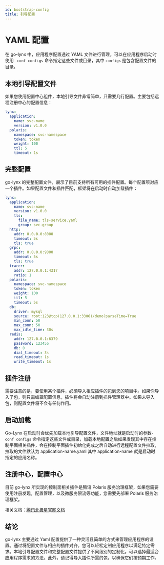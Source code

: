 ```yaml
---
id: bootstrap-config
title: 引导配置
---
```


# YAML 配置

在 go-lynx 中，应用程序配置通过 YAML 文件进行管理。可以在应用程序启动时使用 `-conf configs` 命令指定这些文件或目录，其中 `configs` 是包含配置文件的目录。

## 本地引导配置文件

如果您使用配置中心组件，本地引导文件非常简单，只需要几行配置。主要包括远程注册中心的配置信息：

```yaml
lynx:
  application:
    name: svc-name
    version: v1.0.0
  polaris:
    namespace: svc-namespace
    token: token
    weight: 100
    ttl: 5
    timeout: 1s
```

## 完整配置

go-lynx 的完整配置文件，展示了目前支持所有可用的插件配置。每个配置项对应一个插件。如果配置文件和插件匹配，框架将在启动时自动加载插件：

```yaml
lynx:
  application:
    name: svc-name
    version: v1.0.0
    tls:
      file_name: tls-service.yaml
      group: svc-group
  http:
    addr: 0.0.0.0:8000
    timeout: 5s
    tls: true
  grpc:
    addr: 0.0.0.0:9000
    timeout: 5s
    tls: true
  tracer:
    addr: 127.0.0.1:4317
    ratio: 1
  polaris:
    namespace: svc-namespace
    token: token
    weight: 100
    ttl: 5
    timeout: 5s
  db:
    driver: mysql
    source: root:123@tcp(127.0.0.1:3306)/demo?parseTime=True
    min_conn: 50
    max_conn: 50
    max_idle_time: 30s
  redis:
    addr: 127.0.0.1:6379
    password: 123456
    db: 0
    dial_timeout: 3s
    read_timeout: 1s
    write_timeout: 1s
```

## 插件注册

需要注意的是，要使用某个插件，必须导入相应插件的包到您的项目中。如果你导入了包，则只需编辑配置信息，插件将会自动注册到插件管理器中。如果未导入包，则配置文件将不会有任何作用。

## 启动加载

Go-Lynx 在启动时会优先加载本地引导配置文件，文件地址就是启动时的参数`-conf configs` 命令指定这些文件或目录，加载本地配置之后如果发现其中存在控制平面相关插件，会在控制平面插件初始化完成之后自动进行远程配置文件拉取，拉取的文件默认为 application-name.yaml 其中 application-name 就是启动时指定的应用名称。

## 注册中心，配置中心

目前 go-lynx 所实现的控制面相关插件是腾讯 Polaris 服务治理框架，如果您需要使用注册发现，配置管理，以及微服务限流等功能，您需要先部署 Polaris 服务治理框架。

相关文档：[腾讯北极星官网文档](https://polarismesh.cn/docs)

## 结论

go-lynx 主要通过 Yaml 配置提供了一种灵活且简单的方式来管理应用程序的设置。通过将配置文件与相应的插件对齐，您可以轻松定制应用程序以满足特定需求。本地引导配置文件和完整配置文件提供了不同级别的定制化，可以选择最适合应用程序需求的方法。此外，请记得导入插件所需的包，以确保它们按预期工作。
